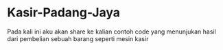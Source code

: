 # Kasir-Padang-Jaya
Pada kali ini aku akan share ke kalian contoh code yang menunjukan hasil dari pembelian sebuah barang seperti mesin kasir
